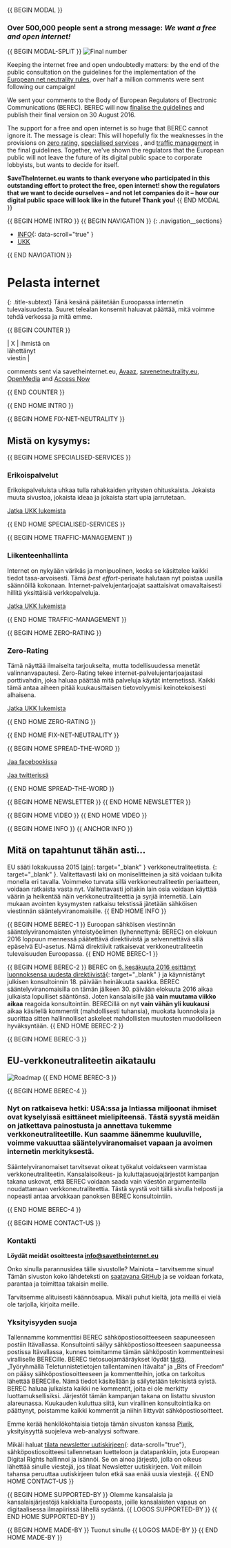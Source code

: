 {{ BEGIN MODAL }}
### Over 500,000 people sent a strong message: *We want a free and open internet!*
{{ BEGIN MODAL-SPLIT }}
![Final number](/images/final-number.png)

Keeping the internet free and open undoubtedly matters: by the end of the public consultation on the guidelines for the implementation of the [European net neutrality rules](https://edri.org/time-to-save-the-internet/), over half a million comments were sent following our campaign!
 
We sent your comments to the Body of European Regulators of Electronic Communications (BEREC). BEREC will now [finalise the guidelines](https://edri.org/net-neutrality-european-parliament-decided-not-to-decide/) and publish their final version on 30 August 2016.
 
The support for a free and open internet is so huge that BEREC cannot ignore it. The message is clear: This will hopefully fix the weaknesses in the provisions on [zero rating](https://edri.org/zero-rating-why-dangerous-for-our-rights-freedoms), [specialised services](https://edri.org/specialised-services-make-break-issue-open-internet/) , and [traffic management](https://edri.org/traffic-management-where-risks-online-discrimination/) in the final guidelines. Together, we've shown the regulators that the European public will not leave the future of its digital public space to corporate lobbyists, but wants to decide for itself. 

**SaveTheInternet.eu wants to thank everyone who participated in this outstanding effort to protect the free, open internet!  show the regulators that we want to decide ourselves – and not let companies do it – how our digital public space will look like in the future! Thank you!**
{{ END MODAL }}

{{ BEGIN HOME INTRO }}
{{ BEGIN NAVIGATION }}
{: .navigation__sections}
- [INFO](#info){: data-scroll="true" }
- [UKK](faq)

{{ END NAVIGATION }}

# Pelasta internet

{: .title-subtext}
Tänä kesänä päätetään Euroopassa internetin tulevaisuudesta. Suuret telealan konsernit haluavat päättää, mitä voimme tehdä verkossa ja mitä emme.

{{ BEGIN COUNTER }}

| X | ihmistä on <br> lähettänyt <br> viestin |

comments sent via savetheinternet.eu, [Avaaz](https://secure.avaaz.org/en/save_the_internet_eu_loc_2016/), [savenetneutrality.eu](https://actionnetwork.org/petitions/save-eu-net-neutrality), [OpenMedia](https://act.openmedia.org/TollBooth/) and [Access Now](https://act.accessnow.org/ea-action/action?ea.client.id=1921&ea.campaign.id=51950)

{{ END COUNTER }}

{{ END HOME INTRO }}

{{ BEGIN HOME FIX-NET-NEUTRALITY }}

## Mistä on kysymys:

{{ BEGIN HOME SPECIALISED-SERVICES }}

### Erikoispalvelut

Erikoispalveluista uhkaa tulla rahakkaiden yritysten ohituskaista. Jokaista muuta sivustoa, jokaista ideaa ja jokaista start upia jarrutetaan.

[Jatka UKK lukemista](faq/#what-are-specialised-services)

{{ END HOME SPECIALISED-SERVICES }}

{{ BEGIN HOME TRAFFIC-MANAGEMENT }}

### Liikenteenhallinta

Internet on nykyään värikäs ja monipuolinen, koska se käsittelee kaikki tiedot tasa-arvoisesti. Tämä *best effort*-periaate halutaan nyt poistaa uusilla säännöillä kokonaan. Internet-palvelujentarjoajat saattaisivat omavaltaisesti hillitä yksittäisiä verkkopalveluja.

[Jatka UKK lukemista](faq/#what-is-traffic-management)

{{ END HOME TRAFFIC-MANAGEMENT }}

{{ BEGIN HOME ZERO-RATING }}

### Zero-Rating

Tämä näyttää ilmaiselta tarjoukselta, mutta todellisuudessa menetät valinnanvapautesi. Zero-Rating tekee internet-palvelujentarjoajastasi porttivahdin, joka haluaa päättää mitä palveluja käytät internetissä. Kaikki tämä antaa aiheen pitää kuukausittaisen tietovolyymisi keinotekoisesti alhaisena.

[Jatka UKK lukemista](faq/#what-is-zero-rating)

{{ END HOME ZERO-RATING }}

{{ END HOME FIX-NET-NEUTRALITY }}

{{ BEGIN HOME SPREAD-THE-WORD }}

[Jaa facebookissa](http://www.facebook.com/sharer.php?u=https://savetheinternet.eu/fi/)

[ Jaa twitterissä](https://twitter.com/intent/tweet?text=Hilf%20mit%2C%20das%20Internet%20zu%20retten.%20Fordere%20deine%20Regulierer%20auf%2C%20Netzneutralit%C3%A4t%20zu%20sch%C3%BCtzen.%0Ahttps%3A%2F%2Fwww.savetheinternet.eu%2Fde%20%23SaveTheInternet%20pls%20RT)

{{ END HOME SPREAD-THE-WORD }}

{{ BEGIN HOME NEWSLETTER }}
{{ END HOME NEWSLETTER }}

{{ BEGIN HOME VIDEO }}
{{ END HOME VIDEO }}

{{ BEGIN HOME INFO }}
{{ ANCHOR INFO }}
## Mitä on tapahtunut tähän asti…

EU sääti lokakuussa 2015 [lain](http://eur-lex.europa.eu/legal-content/DE/TXT/?uri=CELEX:32015R2120){: target="_blank" } verkkoneutraliteetista. [](https://netzpolitik.org/2016/netzneutralitaet-wie-es-jetzt-weiter-geht/){: target="_blank" }. Valitettavasti laki on moniselitteinen ja sitä voidaan tulkita monella eri tavalla. Voimmeko turvata sillä verkkoneutraliteetin periaatteen, voidaan ratkaista vasta nyt. Valitettavasti joitakin lain osia voidaan käyttää väärin ja heikentää näin verkkoneutraliteettia ja syrjiä internetiä. Lain mukaan avointen kysymysten ratkaisu tekstissä jätetään sähköisen viestinnän sääntelyviranomaisille.
{{ END HOME INFO }}


{{ BEGIN HOME BEREC-1 }}
Euroopan sähköisen viestinnän sääntelyviranomaisten yhteistyöelimen (lyhennettynä: BEREC) on elokuun 2016 loppuun mennessä päätettävä direktiivistä ja selvennettävä sillä epäselvä EU-asetus. Nämä direktiivit ratkaisevat verkkoneutraliteetin tulevaisuuden Euroopassa.
{{ END HOME BEREC-1 }}

{{ BEGIN HOME BEREC-2 }}
BEREC on [6. kesäkuuta 2016 esittänyt luonnoksensa uudesta direktiivistä](https://netzpolitik.org/2016/eu-leitlinien-zur-netzneutralitaet-the-good-the-bad-and-the-ugly/){: target="_blank" } ja käynnistänyt julkisen konsultoinnin 18. päivään heinäkuuta saakka. BEREC sääntelyviranomaisilla on tämän jälkeen 30. päivään elokuuta 2016 aikaa julkaista lopulliset sääntönsä. Joten kansalaisille jää __vain muutama viikko aikaa__ reagoida konsultointiin. BERECillä on nyt __vain vähän yli kuukausi__ aikaa käsitellä kommentit (mahdollisesti tuhansia), muokata luonnoksia ja suorittaa sitten hallinnolliset askeleet mahdollisten muutosten muodolliseen hyväksyntään.
{{ END HOME BEREC-2 }}

{{ BEGIN HOME BEREC-3 }}
## EU-verkkoneutraliteetin aikataulu
![Roadmap](./images/net_neutrality_roadmap.svg)
{{ END HOME BEREC-3 }}

{{ BEGIN HOME BEREC-4 }}
### __Nyt on ratkaiseva hetki__: USA:ssa ja Intiassa miljoonat ihmiset ovat kyselyissä esittäneet mielipiteensä. Tästä syystä meidän on jatkettava painostusta ja annettava tukemme verkkoneutraliteetille. Kun saamme äänemme kuuluville, voimme vakuuttaa sääntelyviranomaiset vapaan ja avoimen internetin merkityksestä.

Sääntelyviranomaiset tarvitsevat oikeat työkalut voidakseen varmistaa verkkoneutraliteetin. Kansalaisoikeus- ja kuluttajasuojajärjestöt kampanjan takana uskovat, että BEREC voidaan saada vain väestön argumenteilla noudattamaan verkkoneutraliteettia. Tästä syystä voit tällä sivulla helposti ja nopeasti antaa arvokkaan panoksen BEREC konsultointiin.

{{ END HOME BEREC-4 }}

{{ BEGIN HOME CONTACT-US }}
### Kontakti

__Löydät meidät osoitteesta [info@savetheinternet.eu](mailto:info@savetheinternet.eu)__

Onko sinulla parannusidea tälle sivustolle? Mainiota – tarvitsemme sinua! Tämän sivuston koko lähdeteksti on [saatavana GitHub](https://github.com/Netzfreiheit/STI-UI) ja se voidaan forkata, parantaa ja toimittaa takaisin meille.

Tarvitsemme alituisesti käännösapua. Mikäli puhut kieltä, jota meillä ei vielä ole tarjolla, kirjoita meille.

### Yksityisyyden suoja

Tallennamme kommenttisi BEREC sähköpostiosoitteeseen saapuneeseen postiin Itävallassa. Konsultointi säilyy sähköpostiosoitteeseen saapuneessa postissa Itävallassa, kunnes toimitamme tämän sähköpostin kommentteinesi viralliselle BERECille. BEREC tietosuojamääräykset löydät [tästä](http://berec.europa.eu/eng/document_register/subject_matter/berec_office/download/0/4615-privacy-statement-berec-office-policy-do_0.pdf). „Työryhmällä Teletunnistetietojen tallentaminen Itävalta“ ja „Bits of Freedom“ on pääsy sähköpostiosoitteeseen ja kommentteihin, jotka on tarkoitus lähettää BERECille. Nämä tiedot käsitellään ja säilytetään teknisistä syistä. BEREC haluaa julkaista kaikki ne kommentit, joita ei ole merkitty luottamuksellisiksi. Järjestöt tämän kampanjan takana on listattu sivuston alareunassa. Kuukauden kuluttua siitä, kun virallinen konsultointiaika on päättynyt, poistamme kaikki kommentit ja niihin liittyvät sähköpostiosoitteet.

Emme kerää henkilökohtaisia tietoja tämän sivuston kanssa [Piwik](https://piwik.org/), yksityisyyttä suojeleva web-analyysi software.

Mikäli haluat [tilata newsletter uutiskirjeen](#subscribe-to-newsletter){: data-scroll="true"}, sähköpostiosoitteesi tallennetaan luetteloon ja datapankkiin, jota European Digital Rights hallinnoi ja isännöi. Se on ainoa järjestö, jolla on oikeus lähettää sinulle viestejä, jos tilaat Newsletter uutiskirjeen. Voit milloin tahansa peruuttaa uutiskirjeen tulon etkä saa enää uusia viestejä.
{{ END HOME CONTACT-US }}

{{ BEGIN HOME SUPPORTED-BY }}
Olemme kansalaisia ja kansalaisjärjestöjä kaikkialta Euroopasta, joille kansalaisten vapaus on digitaalisessa ilmapiirissä lähellä sydäntä.
{{ LOGOS SUPPORTED-BY }}
{{ END HOME SUPPORTED-BY }}

{{ BEGIN HOME MADE-BY }}
Tuonut sinulle
{{ LOGOS MADE-BY }}
{{ END HOME MADE-BY }}
